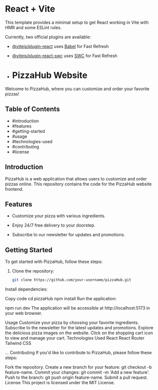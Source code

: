 # React + Vite

This template provides a minimal setup to get React working in Vite with HMR and some ESLint rules.

Currently, two official plugins are available:

- [@vitejs/plugin-react](https://github.com/vitejs/vite-plugin-react/blob/main/packages/plugin-react/README.md) uses [Babel](https://babeljs.io/) for Fast Refresh
- [@vitejs/plugin-react-swc](https://github.com/vitejs/vite-plugin-react-swc) uses [SWC](https://swc.rs/) for Fast Refresh

- # PizzaHub Website

Welcome to PizzaHub, where you can customize and order your favorite pizzas!

## Table of Contents

- #introduction
- #features
- #getting-started
- #usage
- #technologies-used
- #contributing
- #license

## Introduction

PizzaHub is a web application that allows users to customize and order pizzas online. This repository contains the code for the PizzaHub website frontend.

## Features

- Customize your pizza with various ingredients.
- Enjoy 24/7 free delivery to your doorstep.

- Subscribe to our newsletter for updates and promotions.


## Getting Started

To get started with PizzaHub, follow these steps:

1. Clone the repository:

   ```bash
   git clone https://github.com/your-username/pizzaHub.git
Install dependencies:


Copy code
cd pizzaHub
npm install
Run the application:



npm run dev
The application will be accessible at http://localhost:5173 in your web browser.

Usage
Customize your pizza by choosing your favorite ingredients.
Subscribe to the newsletter for the latest updates and promotions.
Explore the delicious pizza images on the website.
Click on the shopping cart icon to view and manage your cart.
Technologies Used
React
React Router
Tailwind CSS

...
Contributing
If you'd like to contribute to PizzaHub, please follow these steps:

Fork the repository.
Create a new branch for your feature: git checkout -b feature-name.
Commit your changes: git commit -m 'Add a new feature'.
Push to the branch: git push origin feature-name.
Submit a pull request.
License
This project is licensed under the MIT License.




